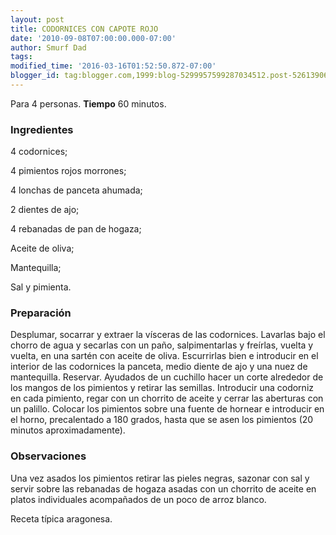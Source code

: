 ```yaml
---
layout: post
title: CODORNICES CON CAPOTE ROJO
date: '2010-09-08T07:00:00.000-07:00'
author: Smurf Dad
tags: 
modified_time: '2016-03-16T01:52:50.872-07:00'
blogger_id: tag:blogger.com,1999:blog-5299957599287034512.post-5261390654021614353
---
```


Para 4 personas.
<b>Tiempo</b> 60 minutos.

<h3>Ingredientes</h3>

4 codornices;

4 pimientos rojos morrones;

4 lonchas de panceta ahumada;

2 dientes de ajo;

4 rebanadas de pan de hogaza;

Aceite de oliva;

Mantequilla;

Sal y pimienta.

<h3>Preparación</h3>

Desplumar, socarrar y extraer la vísceras de las codornices. Lavarlas bajo el chorro de agua y secarlas con un paño, salpimentarlas y freírlas, vuelta y vuelta, en una sartén con aceite de oliva. Escurrirlas bien e introducir en el interior de las codornices la panceta, medio diente de ajo y una nuez de mantequilla. Reservar. Ayudados de un cuchillo hacer un corte alrededor de los mangos de los pimientos y retirar las semillas. Introducir una codorniz en cada pimiento, regar con un chorrito de aceite y cerrar las aberturas con un palillo. Colocar los pimientos sobre una fuente de hornear e introducir en el horno, precalentado a 180 grados, hasta que se asen los pimientos (20 minutos aproximadamente).

<h3>Observaciones</h3>

Una vez asados los pimientos retirar las pieles negras, sazonar con sal y servir sobre las rebanadas de hogaza asadas con un chorrito de aceite en platos individuales acompañados de un poco de arroz blanco.

Receta típica aragonesa.

